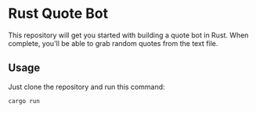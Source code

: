 # Rust Quote Bot

This repository will get you started with building a quote bot in Rust. When complete, you'll be able to grab random quotes from the text file.

## Usage

Just clone the repository and run this command:

```bash
cargo run
```
